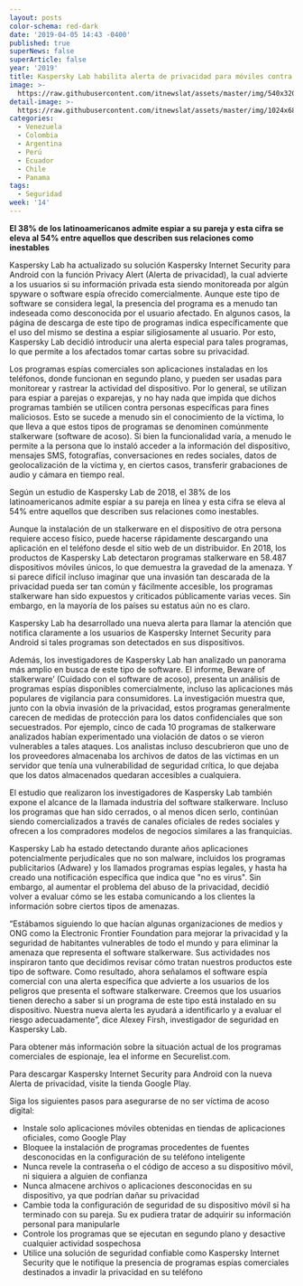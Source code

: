 ```yaml
---
layout: posts
color-schema: red-dark
date: '2019-04-05 14:43 -0400'
published: true
superNews: false
superArticle: false
year: '2019'
title: Kaspersky Lab habilita alerta de privacidad para móviles contra el spyware
image: >-
  https://raw.githubusercontent.com/itnewslat/assets/master/img/540x320/Espiar-p.jpg
detail-image: >-
  https://raw.githubusercontent.com/itnewslat/assets/master/img/1024x680/Espiar-g.jpg
categories:
  - Venezuela
  - Colombia
  - Argentina
  - Perú
  - Ecuador
  - Chile
  - Panama
tags:
  - Seguridad
week: '14'
---
```

**El 38% de los latinoamericanos admite espiar a su pareja y esta cifra se eleva al 54% entre aquellos que describen sus relaciones como inestables**

Kaspersky Lab ha actualizado su solución Kaspersky Internet Security para Android con la función  Privacy Alert (Alerta de privacidad), la cual advierte a los usuarios si su información privada esta siendo monitoreada por algún spyware o software espía ofrecido comercialmente. Aunque este tipo de software se considera legal, la presencia del programa es a menudo tan indeseada como desconocida por el usuario afectado. En algunos casos, la página de descarga de este tipo de programas indica específicamente que el uso del mismo se destina a espiar siligiosamente al usuario. Por esto, Kaspersky Lab decidió introducir una alerta especial para tales programas, lo que permite a los afectados tomar cartas sobre su privacidad. 

Los programas espías comerciales son aplicaciones instaladas en los teléfonos, donde funcionan en segundo plano, y pueden ser usadas para monitorear y rastrear la actividad del dispositivo. Por lo general, se utilizan para espiar a parejas o exparejas, y no hay nada que impida que dichos programas también se utilicen contra personas específicas para fines maliciosos. Esto se sucede a menudo sin el conocimiento de la víctima, lo que lleva a que estos tipos de programas se denominen comúnmente stalkerware (software de acoso). Si bien la funcionalidad varía, a menudo le permite a la persona que lo instaló acceder a la información del dispositivo, mensajes SMS, fotografías, conversaciones en redes sociales, datos de geolocalización de la víctima y, en ciertos casos, transferir grabaciones de audio y cámara en tiempo real.

Según un estudio de Kaspersky Lab de 2018, el 38% de los latinoamericanos admite espiar a su pareja en línea y esta cifra se eleva al 54% entre aquellos que describen sus relaciones como inestables. 

Aunque la instalación de un stalkerware en el dispositivo de otra persona requiere acceso físico, puede hacerse rápidamente descargando una aplicación en el teléfono desde el sitio web de un distribuidor. En 2018, los productos de Kaspersky Lab detectaron programas stalkerware en 58.487 dispositivos móviles únicos, lo que demuestra la gravedad de la amenaza. Y si parece difícil incluso imaginar que una invasión tan descarada de la privacidad pueda ser tan común y fácilmente accesible, los programas stalkerware han sido expuestos y criticados públicamente varias veces. Sin embargo, en la mayoría de los países su estatus aún no es claro. 

Kaspersky Lab ha desarrollado una nueva alerta para llamar la atención que notifica claramente a los usuarios de Kaspersky Internet Security para Android si tales programas son detectados en sus dispositivos.

Además, los investigadores de Kaspersky Lab han analizado un panorama más amplio en busca de este tipo de software. El informe, Beware of stalkerware’ (Cuidado con el software de acoso), presenta un análisis de programas espías disponibles comercialmente, incluso las aplicaciones más populares de vigilancia para consumidores. La investigación muestra que, junto con la obvia invasión de la privacidad, estos programas generalmente carecen de medidas de protección para los datos confidenciales que son secuestrados. Por ejemplo, cinco de cada 10 programas de stalkerware analizados habían experimentado una violación de datos o se vieron vulnerables a tales ataques. Los analistas incluso descubrieron que uno de los proveedores almacenaba los archivos de datos de las víctimas en un servidor que tenía una vulnerabilidad de seguridad crítica, lo que dejaba que los datos almacenados quedaran accesibles a cualquiera.

El estudio que realizaron los investigadores de Kaspersky Lab también expone el alcance de la llamada industria del software stalkerware. Incluso los programas que han sido cerrados, o al menos dicen serlo, continúan siendo comercializados a través de canales oficiales de redes sociales y ofrecen a los compradores modelos de negocios similares a las franquicias.

Kaspersky Lab ha estado detectando durante años aplicaciones potencialmente perjudícales que no son malware, incluidos los programas publicitarios (Adware) y los llamados programas espías legales, y hasta ha creado una notificación específica que indica que "no es virus". Sin embargo, al aumentar el problema del abuso de la privacidad, decidió volver a evaluar cómo se les estaba comunicando a los clientes la información sobre ciertos tipos de amenazas.

“Estábamos siguiendo lo que hacían algunas organizaciones de medios y ONG como la Electronic Frontier Foundation para mejorar la privacidad y la seguridad de habitantes vulnerables de todo el mundo y para eliminar la amenaza que representa el software stalkerware. Sus actividades nos inspiraron tanto que decidimos revisar cómo tratan nuestros productos este tipo de software. Como resultado, ahora señalamos el software espía comercial con una alerta específica que advierte a los usuarios de los peligros que presenta el software stalkerware. Creemos que los usuarios tienen derecho a saber si un programa de este tipo está instalado en su dispositivo. Nuestra nueva alerta les ayudará a identificarlo y a evaluar el riesgo adecuadamente”, dice Alexey Firsh, investigador de seguridad en Kaspersky Lab.

Para obtener más información sobre la situación actual de los programas comerciales de espionaje, lea el informe en Securelist.com.

Para descargar Kaspersky Internet Security para Android con la nueva Alerta de privacidad, visite la tienda Google Play.

Siga los siguientes pasos para asegurarse de no ser víctima de acoso digital:

- Instale solo aplicaciones móviles obtenidas en tiendas de aplicaciones oficiales, como Google Play
- Bloquee la instalación de programas procedentes de fuentes desconocidas en la configuración de su teléfono inteligente
- Nunca revele la contraseña o el código de acceso a su dispositivo móvil, ni siquiera a alguien de confianza
- Nunca almacene archivos o aplicaciones desconocidas en su dispositivo, ya que podrían dañar su privacidad
- Cambie toda la configuración de seguridad de su dispositivo móvil si ha terminado con su pareja. Su ex pudiera tratar de adquirir su información personal para manipularle
- Controle los programas que se ejecutan en segundo plano y desactive cualquier actividad sospechosa
- Utilice una solución de seguridad confiable como Kaspersky Internet Security que le notifique la presencia de programas espías comerciales destinados a invadir la privacidad en su teléfono